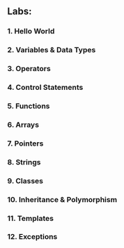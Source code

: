 ## Labs:

### 1. Hello World

### 2. Variables & Data Types

### 3. Operators

### 4. Control Statements

### 5. Functions

### 6. Arrays

### 7. Pointers

### 8. Strings

### 9. Classes

### 10. Inheritance & Polymorphism

### 11. Templates

### 12. Exceptions
